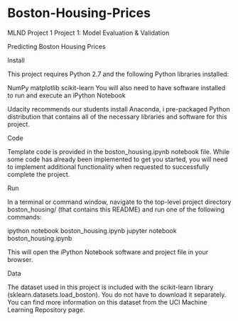 # Boston-Housing-Prices
MLND Project 1
Project 1: Model Evaluation & Validation

Predicting Boston Housing Prices

Install

This project requires Python 2.7 and the following Python libraries installed:

NumPy
matplotlib
scikit-learn
You will also need to have software installed to run and execute an iPython Notebook

Udacity recommends our students install Anaconda, i pre-packaged Python distribution that contains all of the necessary libraries and software for this project.

Code

Template code is provided in the boston_housing.ipynb notebook file. While some code has already been implemented to get you started, you will need to implement additional functionality when requested to successfully complete the project.

Run

In a terminal or command window, navigate to the top-level project directory boston_housing/ (that contains this README) and run one of the following commands:

ipython notebook boston_housing.ipynb jupyter notebook boston_housing.ipynb

This will open the iPython Notebook software and project file in your browser.

Data

The dataset used in this project is included with the scikit-learn library (sklearn.datasets.load_boston). You do not have to download it separately. You can find more information on this dataset from the UCI Machine Learning Repository page.
